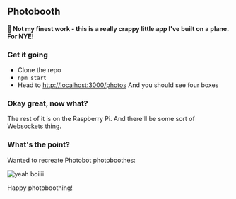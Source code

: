 ## Photobooth

**🚨 Not my finest work - this is a really crappy little app I've built on a plane. For NYE!**

### Get it going

- Clone the repo
- `npm start`
- Head to [http://localhost:3000/photos](localhost:3000/photos)
And you should see four boxes

### Okay great, now what?
The rest of it is on the Raspberry Pi. And there'll be some sort of Websockets thing.

### What's the point?
Wanted to recreate Photobot photoboothes:

<img src="http://photobot-share.s3.amazonaws.com/shares-ac27e991-3dc1-4807-8953-087835d5532c.gif" alt="yeah boiiii" />

Happy photoboothing!